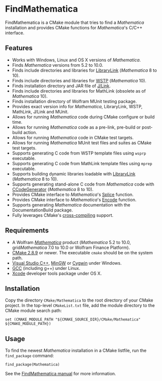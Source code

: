 FindMathematica
===============

FindMathematica is a CMake module that tries to find a *Mathematica* installation and
provides CMake functions for *Mathematica*'s C/C++ interface.

Features
--------

* Works with Windows, Linux and OS X versions of *Mathematica*.
* Finds *Mathematica* versions from 5.2 to 10.0.
* Finds include directories and libraries for [LibraryLink][wll] (*Mathematica* 8 to 10).
* Finds include directories and libraries for [WSTP][wstp] (*Mathematica* 10).
* Finds installation directory and JAR file of [J/Link][jlnk].
* Finds include directories and libraries for MathLink (obsolete as of *Mathematica* 10).
* Finds installation directory of Wolfram MUnit testing package.
* Provides exact version info for *Mathematica*, LibraryLink, WSTP, MathLink, J/Link and MUnit.
* Allows for running *Mathematica* code during CMake configure or build time.
* Allows for running *Mathematica* code as a pre-link, pre-build or post-build action.
* Allows for running *Mathematica* code in CMake test targets.
* Allows for running *Mathematica* MUnit test files and suites as CMake test targets.
* Supports generating C code from WSTP template files using `wsprp` executable.
* Supports generating C code from MathLink template files using `mprep` executable.
* Supports building dynamic libraries loadable with [LibraryLink][wll] (*Mathematica* 8 to 10).
* Supports generating stand-alone C code from *Mathematica* code with [CCodeGenerator][ccg]
  (*Mathematica* 8 to 10).
* Provides CMake interface to *Mathematica*'s [Splice][splc] function.
* Provides CMake interface to *Mathematica*'s [Encode][encd] function.
* Supports generating *Mathematica* documentation with the DocumentationBuild package.
* Fully leverages CMake's [cross-compiling][ccrc] support.

Requirements
------------

* A Wolfram [*Mathematica*][wmma] product (*Mathematica* 5.2 to 10.0, grid*Mathematica* 7.0 to 10.0
  or Wolfram Finance Platform).
* [CMake 2.8.9][cmk] or newer. The executable `cmake` should be on the system path.
* [Visual Studio C++][vslstd], [MinGW][mingw] or [Cygwin][cgwn] under Windows.
* [GCC][gcc] (including g++) under Linux.
* [Xcode][xcdt] developer tools package under OS X.

Installation
------------

Copy the directory `CMake/Mathematica` to the root directory of your CMake project. In the
top-level `CMakeList.txt` file, add the module directory to the CMake module search path:

    set (CMAKE_MODULE_PATH "${CMAKE_SOURCE_DIR}/CMake/Mathematica" ${CMAKE_MODULE_PATH})

Usage
-----

To find the newest *Mathematica* installation in a CMake listfile, run the `find_package`
command:

    find_package(Mathematica)

See the [FindMathematica manual][manual] for more information.

[ccg]:http://reference.wolfram.com/language/CCodeGenerator/guide/CCodeGenerator.html
[ccrc]:http://www.cmake.org/Wiki/CMake_Cross_Compiling
[cgwn]:http://www.cygwin.com/
[cmk]:http://www.cmake.org/cmake/resources/software.html
[encd]:http://reference.wolfram.com/language/ref/Encode.html
[gcc]:http://gcc.gnu.org/
[jlnk]:http://reference.wolfram.com/language/JLink/tutorial/Overview.html
[manual]:https://github.com/sakra/FindMathematica/blob/master/MANUAL.md
[mingw]:http://www.mingw.org/
[splc]:http://reference.wolfram.com/language/ref/Splice.html
[vslstd]:http://msdn.microsoft.com/vstudio/
[wll]:http://reference.wolfram.com/language/guide/LibraryLink.html
[wmma]:http://www.wolfram.com/mathematica/
[wstp]:http://reference.wolfram.com/language/tutorial/WSTPAndExternalProgramCommunicationOverview.html
[xcdt]:http://developer.apple.com/xcode/
